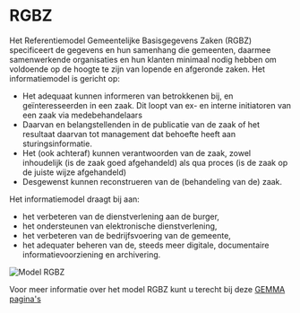 # RGBZ

Het Referentiemodel Gemeentelijke Basisgegevens Zaken (RGBZ) specificeert de gegevens en hun samenhang die gemeenten, daarmee samenwerkende organisaties en hun klanten minimaal nodig hebben om voldoende op de hoogte te zijn van lopende en afgeronde zaken. Het informatiemodel is gericht op:

- Het adequaat kunnen informeren van betrokkenen bij, en geïnteresseerden in een zaak. Dit loopt van ex- en interne initiatoren van een zaak via medebehandelaars
- Daarvan en belangstellenden in de publicatie van de zaak of het resultaat daarvan tot management dat behoefte heeft aan sturingsinformatie.
- Het (ook achteraf) kunnen verantwoorden van de zaak, zowel inhoudelijk (is de zaak goed afgehandeld) als qua proces (is de zaak op de juiste wijze afgehandeld)
- Desgewenst kunnen reconstrueren van de (behandeling van de) zaak.

Het informatiemodel draagt bij aan:

- het verbeteren van de dienstverlening aan de burger,
- het ondersteunen van elektronische dienstverlening,
- het verbeteren van de bedrijfsvoering van de gemeente,
- het adequater beheren van de, steeds meer digitale, documentaire informatievoorziening en archivering.


![Model RGBZ](./domeinen/image/EAID_8AC9A512_0538_48f7_B25E_5BC65B17A147.jpg)

Voor meer informatie over het model RGBZ kunt u terecht bij deze [GEMMA pagina's](https://vng-realisatie.github.io/RGBZ/)
